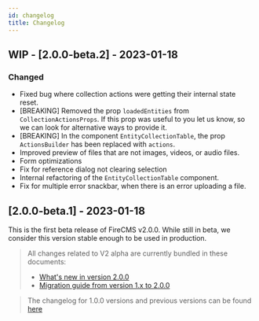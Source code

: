 ```yaml
---
id: changelog
title: Changelog
---
```

## WIP - [2.0.0-beta.2] - 2023-01-18

### Changed
- Fixed bug where collection actions were getting their internal state reset.
- [BREAKING] Removed the prop `loadedEntities` from `CollectionActionsProps`. If
this prop was useful to you let us know, so we can look for alternative ways to
provide it.
- [BREAKING] In the component `EntityCollectionTable`, the prop `ActionsBuilder`
has been replaced with `actions`.
- Improved preview of files that are not images, videos, or audio files.
- Form optimizations
- Fix for reference dialog not clearing selection
- Internal refactoring of the `EntityCollectionTable` component.
- Fix for multiple error snackbar, when there is an error uploading a file.

## [2.0.0-beta.1] - 2023-01-18

This is the first beta release of FireCMS v2.0.0. 
While still in beta, we consider this version stable enough to be used in production.

> All changes related to V2 alpha are currently bundled in these documents:
> - [What's new in version 2.0.0](https://firecms.co/docs/new_in_v2)
> - [Migration guide from version 1.x to 2.0.0](https://firecms.co/docs/migrating_from_v1)

> The changelog for 1.0.0 versions and previous versions can be found [here](https://firecms.co/docs/1.0.0/changelog)
